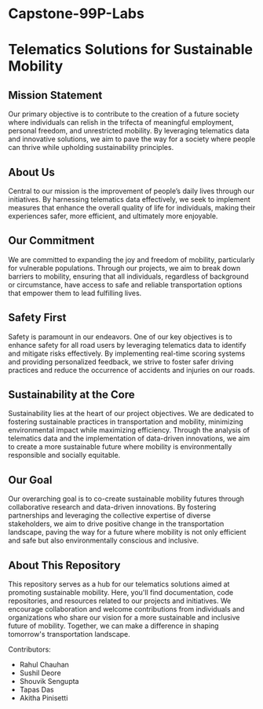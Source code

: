 # Capstone-99P-Labs

# Telematics Solutions for Sustainable Mobility

## Mission Statement

Our primary objective is to contribute to the creation of a future society where individuals can relish in the trifecta of meaningful employment, personal freedom, and unrestricted mobility. By leveraging telematics data and innovative solutions, we aim to pave the way for a society where people can thrive while upholding sustainability principles.

## About Us

Central to our mission is the improvement of people’s daily lives through our initiatives. By harnessing telematics data effectively, we seek to implement measures that enhance the overall quality of life for individuals, making their experiences safer, more efficient, and ultimately more enjoyable.

## Our Commitment

We are committed to expanding the joy and freedom of mobility, particularly for vulnerable populations. Through our projects, we aim to break down barriers to mobility, ensuring that all individuals, regardless of background or circumstance, have access to safe and reliable transportation options that empower them to lead fulfilling lives.

## Safety First

Safety is paramount in our endeavors. One of our key objectives is to enhance safety for all road users by leveraging telematics data to identify and mitigate risks effectively. By implementing real-time scoring systems and providing personalized feedback, we strive to foster safer driving practices and reduce the occurrence of accidents and injuries on our roads.

## Sustainability at the Core

Sustainability lies at the heart of our project objectives. We are dedicated to fostering sustainable practices in transportation and mobility, minimizing environmental impact while maximizing efficiency. Through the analysis of telematics data and the implementation of data-driven innovations, we aim to create a more sustainable future where mobility is environmentally responsible and socially equitable.

## Our Goal

Our overarching goal is to co-create sustainable mobility futures through collaborative research and data-driven innovations. By fostering partnerships and leveraging the collective expertise of diverse stakeholders, we aim to drive positive change in the transportation landscape, paving the way for a future where mobility is not only efficient and safe but also environmentally conscious and inclusive.

## About This Repository

This repository serves as a hub for our telematics solutions aimed at promoting sustainable mobility. Here, you'll find documentation, code repositories, and resources related to our projects and initiatives. We encourage collaboration and welcome contributions from individuals and organizations who share our vision for a more sustainable and inclusive future of mobility. Together, we can make a difference in shaping tomorrow's transportation landscape.

Contributors:

- Rahul Chauhan
- Sushil Deore
- Shouvik Sengupta
- Tapas Das
- Akitha Pinisetti
